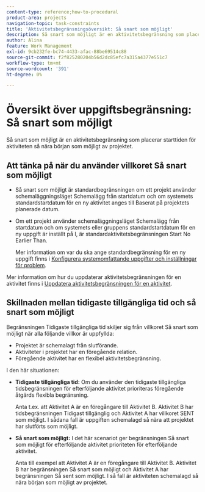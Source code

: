 ```yaml
---
content-type: reference;how-to-procedural
product-area: projects
navigation-topic: task-constraints
title: 'Aktivitetsbegränsningsöversikt: Så snart som möjligt'
description: Så snart som möjligt är en aktivitetsbegränsning som placerar starttiden för aktiviteten så nära början som möjligt av projektet.
author: Alina
feature: Work Management
exl-id: 9cb232fe-bc74-4433-afac-88be69514c88
source-git-commit: f2f825280204b56d2dc85efc7a315a4377e551c7
workflow-type: tm+mt
source-wordcount: '391'
ht-degree: 0%

---
```


# Översikt över uppgiftsbegränsning: Så snart som möjligt

Så snart som möjligt är en aktivitetsbegränsning som placerar starttiden för aktiviteten så nära början som möjligt av projektet.

## Att tänka på när du använder villkoret Så snart som möjligt

* Så snart som möjligt är standardbegränsningen om ett projekt använder schemaläggningsläget Schemalägg från startdatum och om systemets standardstartdatum för en ny aktivitet anges till Baserat på projektets planerade datum.

* Om ett projekt använder schemaläggningsläget Schemalägg från startdatum och om systemets eller gruppens standardstartdatum för en ny uppgift är inställt på I, är standardaktivitetsbegränsningen Start No Earlier Than.

  Mer information om var du ska ange standardbegränsning för en ny uppgift finns i [Konfigurera systemomfattande uppgifter och inställningar för problem](../../../administration-and-setup/set-up-workfront/configure-system-defaults/set-task-issue-preferences.md).

Mer information om hur du uppdaterar aktivitetsbegränsningen för en aktivitet finns i [Uppdatera aktivitetsbegränsningen för en aktivitet](../../../manage-work/tasks/task-constraints/update-task-constraint-of-task.md).

<!--
<div data-mc-conditions="QuicksilverOrClassic.Draft mode">
<p>(NOTE: replaced with new article linked above) </p>
<p>To update the Task Constraint to As Soon As Possible: </p>
<ol>
<li value="1">Go to a task whose Task Constraint you want to update.</li>
<li value="2"> <p data-mc-conditions="QuicksilverOrClassic.Quicksilver">Click the <strong>More</strong> icon <img src="assets/qs-more-icon-on-an-object.png"> next to the task name, then click <strong>Edit</strong>.</p> </li>
<li value="3"> <p>In the <strong>Overview</strong> section, expand the <strong>Task Constraint</strong> drop-down menu.</p> </li>
<li value="4"> <p>Select <strong>As Soon As Possible</strong>.</p> </li>
<li value="5">Click <strong>Save Changes</strong>. </li>
</ol>
</div>
-->

## Skillnaden mellan tidigaste tillgängliga tid och så snart som möjligt

<!--
<p data-mc-conditions="QuicksilverOrClassic.Draft mode">(NOTE: [! This section is duplicated in "Earliest Available Time"])&nbsp;</p>
-->

Begränsningen Tidigaste tillgängliga tid skiljer sig från villkoret Så snart som möjligt när alla följande villkor är uppfyllda:

* Projektet är schemalagt från slutförande.
* Aktiviteter i projektet har en föregående relation.
* Föregående aktivitet har en flexibel aktivitetsbegränsning.

I den här situationen:

* **Tidigaste tillgängliga tid:** Om du använder den tidigaste tillgängliga tidsbegränsningen för efterföljande aktivitet prioriteras föregående åtgärds flexibla begränsning.

  Anta t.ex. att Aktivitet A är en föregångare till Aktivitet B. Aktivitet B har tidsbegränsningen Tidigast tillgänglig och Aktivitet A har villkoret SENT som möjligt. I sådana fall är uppgiften schemalagd så nära att projektet har slutförts som möjligt.

* **Så snart som möjligt:** I det här scenariot ger begränsningen Så snart som möjligt för efterföljande aktivitet prioriteten för efterföljande aktivitet.

  Anta till exempel att Aktivitet A är en föregångare till Aktivitet B. Aktivitet B har begränsningen Så snart som möjligt och Aktivitet A har begränsningen Så sent som möjligt. I så fall är aktiviteten schemalagd så nära början som möjligt av projektet.
